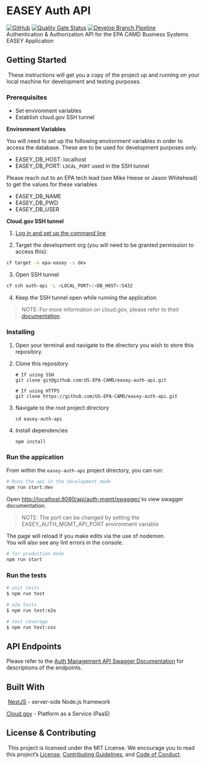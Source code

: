 # EASEY Auth API
[![GitHub](https://img.shields.io/github/license/US-EPA-CAMD/easey-auth-api)](https://github.com/US-EPA-CAMD/easey-auth-api/blob/develop/LICENSE.md)
[![Quality Gate Status](https://sonarcloud.io/api/project_badges/measure?project=US-EPA-CAMD_easey-auth-api&metric=alert_status)](https://sonarcloud.io/dashboard?id=US-EPA-CAMD_easey-auth-api)
[![Develop Branch Pipeline](https://github.com/US-EPA-CAMD/easey-auth-api/workflows/Develop%20Branch%20Workflow/badge.svg)](https://github.com/US-EPA-CAMD/easey-auth-api/actions)<br>
Authentication & Authorization API for the EPA CAMD Business Systems EASEY Application

## Getting Started
​
These instructions will get you a copy of the project up and running on your local machine for development and testing purposes.

### Prerequisites

- Set environment variables
- Establish cloud.gov SSH tunnel

**Environment Variables**

You will need to set up the following environment variables in order to access the database. These are to be used for development purposes only.

- EASEY_DB_HOST: localhost
- EASEY_DB_PORT: `LOCAL_PORT` used in the SSH tunnel

Please reach out to an EPA tech lead (see Mike Heese or Jason Whitehead) to get the values for these variables

- EASEY_DB_NAME
- EASEY_DB_PWD
- EASEY_DB_USER
 

**Cloud.gov SSH tunnel**

1. [Log in and set up the command line](https://cloud.gov/docs/getting-started/setup/#set-up-the-command-line) 

2. Target the development org (you will need to be granted permission to access this):
```bash
cf target -o epa-easey -s dev
```
3. Open SSH tunnel
```bash
cf ssh auth-api -L <LOCAL_PORT>:<DB_HOST>:5432
```
4. Keep the SSH tunnel open while running the application

> NOTE: For more information on cloud.gov, please refer to their [documentation](https://cloud.gov/docs/).

### Installing
1. Open your terminal and navigate to the directory you wish to store this repository.

2. Clone this repository

    ```shell
    # If using SSH
    git clone git@github.com:US-EPA-CAMD/easey-auth-api.git
    
    # If using HTTPS
    git clone https://github.com/US-EPA-CAMD/easey-auth-api.git
    ```

3. Navigate to the root project directory

    ```
    cd easey-auth-api
    ```

4. Install dependencies 
    
    ```
    npm install
    ```
### Run the appication 

From within the `easey-auth-api` project directory, you can run:

```bash
# Runs the api in the development mode
npm run start:dev
```

Open [http://localhost:8080/api/auth-mgmt/swagger/](http://localhost:8080/api/auth-mgmt/swagger/) to view swagger documentation.
> NOTE: The port can be changed by setting the EASEY_AUTH_MGMT_API_PORT environment variable

The page will reload if you make edits via the use of nodemon.<br />
You will also see any lint errors in the console.

```bash
# for production mode
npm run start
```

### Run the tests

```bash
# unit tests
$ npm run test

# e2e tests
$ npm run test:e2e

# test coverage
$ npm run test:cov
```
## API Endpoints

Please refer to the [Auth Management API Swagger Documentation](https://easey-dev.app.cloud.gov/api/auth-mgmt/swagger/) for descriptions of the endpoints.

## Built With
​
[NestJS](https://nestjs.com/) - server-side Node.js framework

[Cloud.gov](https://cloud.gov/) - Platform as a Service (PaaS)
​ 
​
## License & Contributing
​
This project is licensed under the MIT License. We encourage you to read this project’s [License](LICENSE), [Contributing Guidelines](CONTRIBUTING.md), and [Code of Conduct](CODE_OF_CONDUCT.md).





